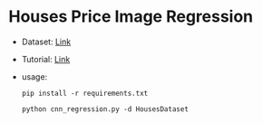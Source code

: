 # Houses Price Image Regression

- Dataset: <a href='https://github.com/emanhamed/Houses-dataset'>Link</a> 
- Tutorial: <a href='https://www.pyimagesearch.com/2019/01/28/keras-regression-and-cnns'>Link</a> 


- usage:

  ````shell
  pip install -r requirements.txt
  ````
  ````shell
  python cnn_regression.py -d HousesDataset
  ````
